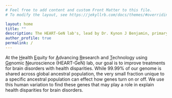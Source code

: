 ```yaml
---
# Feel free to add content and custom Front Matter to this file.
# To modify the layout, see https://jekyllrb.com/docs/themes/#overriding-theme-defaults

layout: home
title: ""
description: The HEART-GeN lab's, lead by Dr. Kynon J Benjamin, primary goal is to improving neurotherapeutics for underrepresented communities. This page gives background for Dr. Benjamin.
author_profile: true
permalink: /
---
```


At the <ins>H</ins>ealth <ins>E</ins>quity for <ins>A</ins>dvancing
<ins>R</ins>esearch and <ins>T</ins>echnology using
<ins>Ge</ins>nomic <ins>N</ins>euroscience (HEART-GeN) lab, our
goal is to improve treatments for brain disorders with health disparities.
While 99.99% of our genome is shared across global ancestral population,
the very small fraction unique to a specific ancestral population
can effect how genes turn on or off. We use this human variation
to find these genes that may play a role in explain health
disparities for brain disorders.

